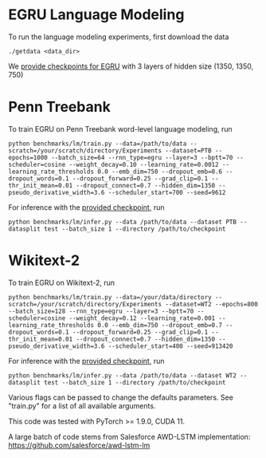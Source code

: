 EGRU Language Modeling
===================
To run the language modeling experiments, first download the data

    ./getdata <data_dir>

We [provide checkpoints for EGRU](https://cloudstore.zih.tu-dresden.de/index.php/s/NPQ9pLnpZnTsM5X) with 3 layers of hidden size (1350, 1350, 750)

# Penn Treebank
To train EGRU on Penn Treebank word-level language modeling, run

    python benchmarks/lm/train.py --data=/path/to/data --scratch=/your/scratch/directory/Experiments --dataset=PTB --epochs=1000 --batch_size=64 --rnn_type=egru --layer=3 --bptt=70 --scheduler=cosine --weight_decay=0.10 --learning_rate=0.0012 --learning_rate_thresholds 0.0 --emb_dim=750 --dropout_emb=0.6 --dropout_words=0.1 --dropout_forward=0.25 --grad_clip=0.1 --thr_init_mean=0.01 --dropout_connect=0.7 --hidden_dim=1350 --pseudo_derivative_width=3.6 --scheduler_start=700 --seed=9612

For inference with the [provided checkpoint](https://cloudstore.zih.tu-dresden.de/index.php/s/NPQ9pLnpZnTsM5X), run

    python benchmarks/lm/infer.py --data /path/to/data --dataset PTB --datasplit test --batch_size 1 --directory /path/to/checkpoint

# Wikitext-2
To train EGRU on Wikitext-2, run

    python benchmarks/lm/train.py --data=/your/data/directory --scratch=/your/scratch/directory/Experiments --dataset=WT2 --epochs=800 --batch_size=128 --rnn_type=egru --layer=3 --bptt=70 --scheduler=cosine --weight_decay=0.12 --learning_rate=0.001 --learning_rate_thresholds 0.0 --emb_dim=750 --dropout_emb=0.7 --dropout_words=0.1 --dropout_forward=0.25 --grad_clip=0.1 --thr_init_mean=0.01 --dropout_connect=0.7 --hidden_dim=1350 --pseudo_derivative_width=3.6 --scheduler_start=400 --seed=913420

For inference with the [provided checkpoint](https://cloudstore.zih.tu-dresden.de/index.php/s/NPQ9pLnpZnTsM5X), run

    python benchmarks/lm/infer.py --data /path/to/data --dataset WT2 --datasplit test --batch_size 1 --directory /path/to/checkpoint

Various flags can be passed to change the defaults parameters. 
See "train.py" for a list of all available arguments.

This code was tested with PyTorch >= 1.9.0, CUDA 11.

A large batch of code stems from Salesforce AWD-LSTM implementation:
https://github.com/salesforce/awd-lstm-lm